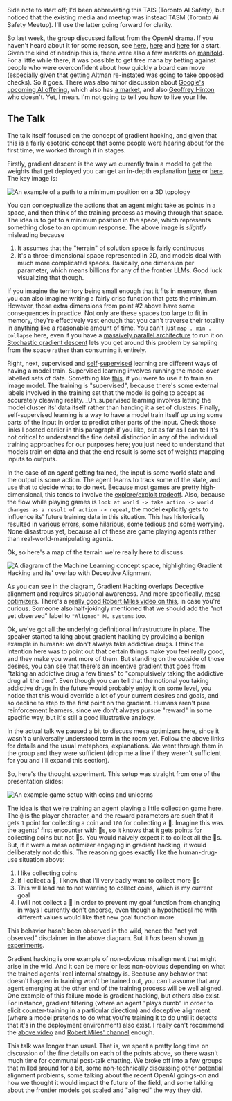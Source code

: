 Side note to start off; I'd been abbreviating this TAIS (Toronto AI Safety), but noticed that the existing media and meetup was instead TASM (Toronto Ai Safety Meetup). I'll use the latter going forward for clarity.

So last week, the group discussed fallout from the OpenAI drama. If you haven't heard about it for some reason, see [here](https://www.lesswrong.com/posts/KXHMCH7wCxrvKsJyn/openai-facts-from-a-weekend), [here](https://www.lesswrong.com/posts/sGpBPAPq2QttY4M2H/openai-the-battle-of-the-board) and [here](https://www.lesswrong.com/posts/EfqAdxR7bvwQLMTQc/openai-altman-returns) for a start. Given the kind of nerdnip this is, there were also a few markets on [manifold](https://manifold.markets/home?tab=sam-altman-fired-from-openai). For a little while there, it was possible to get free mana by betting against people who were overconfident about how quickly a board can move (especially given that getting Altman re-instated was going to take opposed checks). So it goes. There was also minor discussion about [Google's upcoming AI offering](https://www.theverge.com/2023/11/16/23964937/googles-next-generation-gemini-ai-model-is-reportedly-delayed), which also has [a market](https://manifold.markets/ZviMowshowitz/will-google-have-the-best-llm-by-eo), and also [Geoffrey Hinton](https://www.wired.com/story/geoffrey-hinton-ai-chatgpt-dangers/) who doesn't. Yet, I mean. I'm not going to tell you how to live your life.

## The Talk

The talk itself focused on the concept of gradient hacking, and given that this is a fairly esoteric concept that some people were hearing about for the first time, we worked through it in stages.

Firstly, gradient descent is the way we currently train a model to get the weights that get deployed you can get an in-depth explanation [here](https://towardsdatascience.com/gradient-descent-algorithm-a-deep-dive-cf04e8115f21) or [here](https://medium.com/analytics-vidhya/gradient-descent-b0dc1af33517). The key image is:

![An example of a path to a minimum position on a 3D topology](/static/img/tais-03--gradient-descent.png)

You can conceptualize the actions that an agent might take as points in a space, and then think of the training process as moving through that space. The idea is to get to a minimum position in the space, which represents something close to an optimum response. The above image is _slightly_ misleading because

1. It assumes that the "terrain" of solution space is fairly continuous
2. It's a three-dimensional space represented in 2D, and models deal with much more complicated spaces. Basically, one dimension per parameter, which means billions for any of the frontier LLMs. Good luck visualizing that though.

If you imagine the territory being small enough that it fits in memory, then you can also imagine writing a fairly crisp function that gets the minimum. However, those extra dimensions from point #2 above have some consequences in practice. Not only are these spaces too large to fit in memory, they're effectively vast enough that you can't traverse their totality in anything like a reasonable amount of time. You can't just `map . min . collapse` here, even if you have a [massively parallel architecture](https://people.duke.edu/~ccc14/sta-663/CUDAPython.html) to run it on. [Stochastic gradient descent](https://towardsdatascience.com/stochastic-gradient-descent-clearly-explained-53d239905d31) lets you get around this problem by sampling from the space rather than consuming it entirely.

Right, next, supervised and [self](https://ai.stackexchange.com/questions/40341/what-is-the-difference-between-self-supervised-and-unsupervised-learning)-[supervised](https://neptune.ai/blog/self-supervised-learning) learning are different ways of having a model train. Supervised learning involves running the model over labelled sets of data. Something like [this](https://huggingface.co/datasets/lambdalabs/pokemon-blip-captions), if you were to use it to train an image model. The training is "supervised", because there's some external labels involved in the training set that the model is going to accept as accurately cleaving reality. _Un_supervised learning involves letting the model cluster its' data itself rather than handing it a set of clusters. Finally, self-supervised learning is a way to have a model train itself up using some parts of the input in order to predict other parts of the input. Check those links I posted earlier in this paragraph if you like, but as far as I can tell it's not critical to understand the fine detail distinction in any of the individual training approaches for our purposes here; you just need to understand that models train on data and that the end result is some set of weights mapping inputs to outputs.

In the case of an _agent_ getting trained, the input is some world state and the output is some action. The agent learns to track some of the state, and use that to decide what to do next. Because most games are pretty high-dimensional, this tends to involve the [explore/exploit tradeoff](https://en.wikipedia.org/wiki/Exploration-exploitation_dilemma). Also, because the flow while playing games is `look at world -> take action -> world changes as a result of action -> repeat`, the model explicitly gets to influence its' future training data in this situation. This has historically resulted in [various errors](https://docs.google.com/spreadsheets/d/e/2PACX-1vRPiprOaC3HsCf5Tuum8bRfzYUiKLRqJmbOoC-32JorNdfyTiRRsR7Ea5eWtvsWzuxo8bjOxCG84dAg/pubhtml), some hilarious, some tedious and some worrying. None disastrous yet, because all of these are game playing agents rather than real-world-manipulating agents.

Ok, so here's a map of the terrain we're really here to discuss.

![A diagram of the Machine Learning concept space, highlighting Gradient Hacking and its' overlap with Deceptive Alignment](/static/img/tais-03--machine-learning-diagram.png)

As you can see in the diagram, Gradient Hacking overlaps Deceptive alignment and requires situational awareness. And more specifically, [mesa optimizers](https://www.astralcodexten.com/p/deceptively-aligned-mesa-optimizers). There's a [really good Robert Miles video on this](https://www.youtube.com/watch?v=bJLcIBixGj8), in case you're curious. Someone also half-jokingly mentioned that we should add the "not yet observed" label to `"Aligned" ML systems` too.

Ok, we've got all the underlying definitional infrastructure in place. The speaker started talking about gradient hacking by providing a benign example in humans: we don't always take addictive drugs. I think the intention here was to point out that certain things make you feel really good, and they make you want more of them. But standing on the outside of those desires, you can see that there's an incentive gradient that goes from "taking an addictive drug a few times" to "compulsively taking the addictive drug all the time". Even though you can tell that the notional you taking addictive drugs in the future would probably enjoy it on some level, you notice that this would override a lot of your current desires and goals, and so decline to step to the first point on the gradient. Humans aren't pure reinforcement learners, since we don't always pursue "reward" in some specific way, but it's still a good illustrative analogy.

In the actual talk we paused a bit to discuss mesa optimizers here, since it wasn't a universally understood term in the room yet. Follow the above links for details and the usual metaphors, explanations. We went through them in the group and they were sufficient (drop me a line if they weren't sufficient for you and I'll expand this section).

So, here's the thought experiment. This setup was straight from one of the presentation slides:

![An example game setup with coins and unicorns](/static/img/tais-03--coin-and-unicorn-game.png)

The idea is that we're training an agent playing a little collection game here. The `@` is the player character, and the reward parameters are such that it gets `1` point for collecting a coin and `100` for collecting a &#129412;. Imagine this was the agents' first encounter with &#129412;s, so it knows that it gets points for collecting coins but not &#129412;s. You would naively expect it to collect all the &#129412;s. But, if it were a mesa optimizer engaging in gradient hacking, it would deliberately not do this. The reasoning goes exactly like the human-drug-use situation above:

1. I like collecting coins
2. If I collect a &#129412;, I know that I'll very badly want to collect more &#129412;s
3. This will lead me to not wanting to collect coins, which is my current goal
4. I will not collect a &#129412; in order to prevent my goal function from changing in ways I currently don't endorse, even though a hypothetical me with different values would like that new goal function more

This behavior hasn't been observed in the wild, hence the "not yet observed" disclaimer in the above diagram. But it _has_ been shown [in experiments](https://www.youtube.com/watch?v=zkbPdEHEyEI).

Gradient hacking is one example of non-obvious misalignment that might arise in the wild. And it can be more or less non-obvious depending on what the trained agents' real internal strategy is. Because any behavior that doesn't happen in training won't be trained out, you can't assume that any agent emerging at the other end of the training process will be well aligned. One example of this failure mode is gradient hacking, but others also exist. For instance, gradient filtering (where an agent "plays dumb" in order to elicit counter-training in a particular direction) and deceptive alignment (where a model pretends to do what you're training it to do until it detects that it's in the deployment environment) also exist. I really can't recommend the [above video](https://www.youtube.com/watch?v=zkbPdEHEyEI) and [Robert Miles' channel](https://www.youtube.com/@RobertMilesAI) enough.

This talk was longer than usual. That is, we spent a pretty long time on discussion of the fine details on each of the points above, so there wasn't much time for communal post-talk chatting. We broke off into a few groups that milled around for a bit, some non-technically discussing other potential alignment problems, some talking about the recent OpenAI goings-on and how we thought it would impact the future of the field, and some talking about the frontier models got scaled and "aligned" the way they did.
